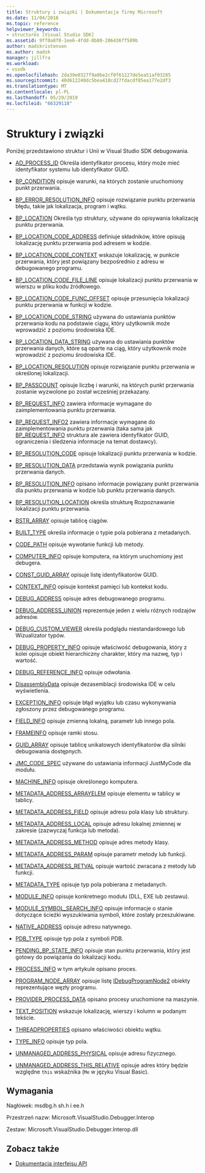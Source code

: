```yaml
---
title: Struktury i związki | Dokumentacja firmy Microsoft
ms.date: 11/04/2016
ms.topic: reference
helpviewer_keywords:
- structures [Visual Studio SDK]
ms.assetid: 9ff0a8f8-1ee6-4fdd-8b80-206436ff589b
author: madskristensen
ms.author: madsk
manager: jillfra
ms.workload:
- vssdk
ms.openlocfilehash: 2da39e0327f9a0be2cf0f61227de5ea51af03285
ms.sourcegitcommit: 40d612240dc5bea418cd27fdacdf85ea177e2df3
ms.translationtype: MT
ms.contentlocale: pl-PL
ms.lasthandoff: 05/29/2019
ms.locfileid: "66329118"
---
```

# <a name="structures-and-unions"></a>Struktury i związki
Poniżej przedstawiono struktur i Unii w Visual Studio SDK debugowania.

- [AD_PROCESS_ID](../../../extensibility/debugger/reference/ad-process-id.md) Określa identyfikator procesu, który może mieć identyfikator systemu lub identyfikator GUID.

- [BP_CONDITION](../../../extensibility/debugger/reference/bp-condition.md) opisuje warunki, na których zostanie uruchomiony punkt przerwania.

- [BP_ERROR_RESOLUTION_INFO](../../../extensibility/debugger/reference/bp-error-resolution-info.md) opisuje rozwiązanie punktu przerwania błędu, takie jak lokalizacja, program i wątku.

- [BP_LOCATION](../../../extensibility/debugger/reference/bp-location.md) Określa typ struktury, używane do opisywania lokalizację punktu przerwania.

- [BP_LOCATION_CODE_ADDRESS](../../../extensibility/debugger/reference/bp-location-code-address.md) definiuje składników, które opisują lokalizację punktu przerwania pod adresem w kodzie.

- [BP_LOCATION_CODE_CONTEXT](../../../extensibility/debugger/reference/bp-location-code-context.md) wskazuje lokalizację, w punkcie przerwania, który jest powiązany bezpośrednio z adresu w debugowanego programu.

- [BP_LOCATION_CODE_FILE_LINE](../../../extensibility/debugger/reference/bp-location-code-file-line.md) opisuje lokalizacji punktu przerwania w wierszu w pliku kodu źródłowego.

- [BP_LOCATION_CODE_FUNC_OFFSET](../../../extensibility/debugger/reference/bp-location-code-func-offset.md) opisuje przesunięcia lokalizacji punktu przerwania w funkcji w kodzie.

- [BP_LOCATION_CODE_STRING](../../../extensibility/debugger/reference/bp-location-code-string.md) używana do ustawiania punktów przerwania kodu na podstawie ciągu, który użytkownik może wprowadzić z poziomu środowiska IDE.

- [BP_LOCATION_DATA_STRING](../../../extensibility/debugger/reference/bp-location-data-string.md) używana do ustawiania punktów przerwania danych, które są oparte na ciąg, który użytkownik może wprowadzić z poziomu środowiska IDE.

- [BP_LOCATION_RESOLUTION](../../../extensibility/debugger/reference/bp-location-resolution.md) opisuje rozwiązanie punktu przerwania w określonej lokalizacji.

- [BP_PASSCOUNT](../../../extensibility/debugger/reference/bp-passcount.md) opisuje liczbę i warunki, na których punkt przerwania zostanie wyzwolone po został wcześniej przekazany.

- [BP_REQUEST_INFO](../../../extensibility/debugger/reference/bp-request-info.md) zawiera informacje wymagane do zaimplementowania punktu przerwania.

- [BP_REQUEST_INFO2](../../../extensibility/debugger/reference/bp-request-info2.md) zawiera informacje wymagane do zaimplementowania punktu przerwania (taka sama jak [BP_REQUEST_INFO](../../../extensibility/debugger/reference/bp-request-info.md) struktura ale zawiera identyfikator GUID, ograniczenia i śledzenia informacje na temat dostawcy).

- [BP_RESOLUTION_CODE](../../../extensibility/debugger/reference/bp-resolution-code.md) opisuje lokalizacji punktu przerwania w kodzie.

- [BP_RESOLUTION_DATA](../../../extensibility/debugger/reference/bp-resolution-data.md) przedstawia wynik powiązania punktu przerwania danych.

- [BP_RESOLUTION_INFO](../../../extensibility/debugger/reference/bp-resolution-info.md) opisano informacje powiązany punkt przerwania dla punktu przerwania w kodzie lub punktu przerwania danych.

- [BP_RESOLUTION_LOCATION](../../../extensibility/debugger/reference/bp-resolution-location.md) określa strukturę Rozpoznawanie lokalizacji punktu przerwania.

- [BSTR_ARRAY](../../../extensibility/debugger/reference/bstr-array.md) opisuje tablicę ciągów.

- [BUILT_TYPE](../../../extensibility/debugger/reference/built-type.md) określa informacje o typie pola pobierana z metadanych.

- [CODE_PATH](../../../extensibility/debugger/reference/code-path.md) opisuje wywołanie funkcji lub metody.

- [COMPUTER_INFO](../../../extensibility/debugger/reference/computer-info.md) opisuje komputera, na którym uruchomiony jest debugera.

- [CONST_GUID_ARRAY](../../../extensibility/debugger/reference/const-guid-array.md) opisuje listę identyfikatorów GUID.

- [CONTEXT_INFO](../../../extensibility/debugger/reference/context-info.md) opisuje kontekst pamięci lub kontekst kodu.

- [DEBUG_ADDRESS](../../../extensibility/debugger/reference/debug-address.md) opisuje adres debugowanego programu.

- [DEBUG_ADDRESS_UNION](../../../extensibility/debugger/reference/debug-address-union.md) reprezentuje jeden z wielu różnych rodzajów adresów.

- [DEBUG_CUSTOM_VIEWER](../../../extensibility/debugger/reference/debug-custom-viewer.md) określa podglądu niestandardowego lub Wizualizator typów.

- [DEBUG_PROPERTY_INFO](../../../extensibility/debugger/reference/debug-property-info.md) opisuje właściwość debugowania, który z kolei opisuje obiekt hierarchiczny charakter, który ma nazwę, typ i wartość.

- [DEBUG_REFERENCE_INFO](../../../extensibility/debugger/reference/debug-reference-info.md) opisuje odwołania.

- [DisassemblyData](../../../extensibility/debugger/reference/disassemblydata.md) opisuje dezasemblacji środowiska IDE w celu wyświetlenia.

- [EXCEPTION_INFO](../../../extensibility/debugger/reference/exception-info.md) opisuje błąd wyjątku lub czasu wykonywania zgłoszony przez debugowanego programu.

- [FIELD_INFO](../../../extensibility/debugger/reference/field-info.md) opisuje zmienną lokalną, parametr lub innego pola.

- [FRAMEINFO](../../../extensibility/debugger/reference/frameinfo.md) opisuje ramki stosu.

- [GUID_ARRAY](../../../extensibility/debugger/reference/guid-array.md) opisuje tablicę unikatowych identyfikatorów dla silniki debugowania dostępnych.

- [JMC_CODE_SPEC](../../../extensibility/debugger/reference/jmc-code-spec.md) używane do ustawiania informacji JustMyCode dla modułu.

- [MACHINE_INFO](../../../extensibility/debugger/reference/machine-info.md) opisuje określonego komputera.

- [METADATA_ADDRESS_ARRAYELEM](../../../extensibility/debugger/reference/metadata-address-arrayelem.md) opisuje elementu w tablicy w tablicy.

- [METADATA_ADDRESS_FIELD](../../../extensibility/debugger/reference/metadata-address-field.md) opisuje adresu pola klasy lub struktury.

- [METADATA_ADDRESS_LOCAL](../../../extensibility/debugger/reference/metadata-address-local.md) opisuje adresu lokalnej zmiennej w zakresie (zazwyczaj funkcja lub metoda).

- [METADATA_ADDRESS_METHOD](../../../extensibility/debugger/reference/metadata-address-method.md) opisuje adres metody klasy.

- [METADATA_ADDRESS_PARAM](../../../extensibility/debugger/reference/metadata-address-param.md) opisuje parametr metody lub funkcji.

- [METADATA_ADDRESS_RETVAL](../../../extensibility/debugger/reference/metadata-address-retval.md) opisuje wartość zwracana z metody lub funkcji.

- [METADATA_TYPE](../../../extensibility/debugger/reference/metadata-type.md) opisuje typ pola pobierana z metadanych.

- [MODULE_INFO](../../../extensibility/debugger/reference/module-info.md) opisuje konkretnego modułu (DLL, EXE lub zestawu).

- [MODULE_SYMBOL_SEARCH_INFO](../../../extensibility/debugger/reference/module-symbol-search-info.md) opisuje informacje o stanie dotyczące ścieżki wyszukiwania symboli, które zostały przeszukiwane.

- [NATIVE_ADDRESS](../../../extensibility/debugger/reference/native-address.md) opisuje adresu natywnego.

- [PDB_TYPE](../../../extensibility/debugger/reference/pdb-type.md) opisuje typ pola z symboli PDB.

- [PENDING_BP_STATE_INFO](../../../extensibility/debugger/reference/pending-bp-state-info.md) opisuje stan punktu przerwania, który jest gotowy do powiązania do lokalizacji kodu.

- [PROCESS_INFO](../../../extensibility/debugger/reference/process-info.md) w tym artykule opisano proces.

- [PROGRAM_NODE_ARRAY](../../../extensibility/debugger/reference/program-node-array.md) opisuje listę [IDebugProgramNode2](../../../extensibility/debugger/reference/idebugprogramnode2.md) obiekty reprezentujące węzły programu.

- [PROVIDER_PROCESS_DATA](../../../extensibility/debugger/reference/provider-process-data.md) opisano procesy uruchomione na maszynie.

- [TEXT_POSITION](../../../extensibility/debugger/reference/text-position.md) wskazuje lokalizację, wierszy i kolumn w podanym tekście.

- [THREADPROPERTIES](../../../extensibility/debugger/reference/threadproperties.md) opisano właściwości obiektu wątku.

- [TYPE_INFO](../../../extensibility/debugger/reference/type-info.md) opisuje typ pola.

- [UNMANAGED_ADDRESS_PHYSICAL](../../../extensibility/debugger/reference/unmanaged-address-physical.md) opisuje adresu fizycznego.

- [UNMANAGED_ADDRESS_THIS_RELATIVE](../../../extensibility/debugger/reference/unmanaged-address-this-relative.md) opisuje adres który będzie względne `this` wskaźnika (`Me` w języku Visual Basic).

## <a name="requirements"></a>Wymagania
 Nagłówek: msdbg.h sh.h i ee.h

 Przestrzeń nazw: Microsoft.VisualStudio.Debugger.Interop

 Zestaw: Microsoft.VisualStudio.Debugger.Interop.dll

## <a name="see-also"></a>Zobacz także
- [Dokumentacja interfejsu API](../../../extensibility/debugger/reference/api-reference-visual-studio-debugging.md)